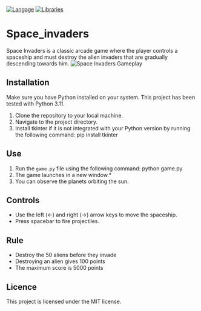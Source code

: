 [![Langage](https://img.shields.io/badge/Langage-Python-blue.svg)](https://www.python.org/)
[![Libraries](https://img.shields.io/badge/Libraries-Tkinter-yellow.svg)]([https://www.pygame.org/](https://docs.python.org/fr/3/library/tkinter.html))
# Space_invaders

Space Invaders is a classic arcade game where the player controls a spaceship and must destroy the alien invaders that are gradually descending towards him.
![Space Invaders Gameplay](space_invaders_gameplay.gif)
## Installation

Make sure you have Python installed on your system. This project has been tested with Python 3.11.

1. Clone the repository to your local machine.
2. Navigate to the project directory.
3. Install tkinter if it is not integrated with your Python version by running the following command: pip install tkinter


## Use

1. Run the `game.py` file using the following command: python game.py
2. The game launches in a new window.*
3. You can observe the planets orbiting the sun.

## Controls

- Use the left (←) and right (→) arrow keys to move the spaceship.
- Press spacebar to fire projectiles.

## Rule
- Destroy the 50 aliens before they invade
- Destroying an alien gives 100 points
- The maximum score is 5000 points

## Licence

This project is licensed under the MIT license.


